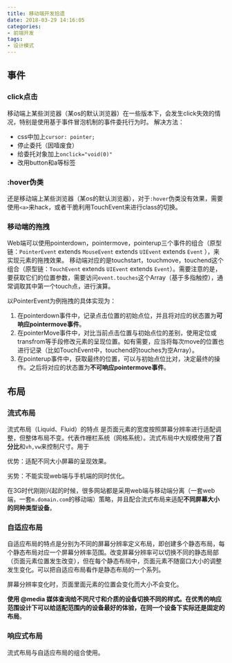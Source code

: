 ```yaml
---
title: 移动端开发拾遗
date: 2018-03-29 14:16:05
categories:
- 前端开发
tags:
- 设计模式
---
```


## 事件
### click点击
移动端上某些浏览器（某os的默认浏览器）在一些版本下，会发生click失效的情况，特别是使用基于事件冒泡机制的事件委托行为时。
解决方法：
- css中加上`cursor: pointer;`
- 停止委托（因噎废食）
- 给委托对象加上`onclick="void(0)"`
- 改用button和a等标签

### :hover伪类

还是移动端上某些浏览器（某os的默认浏览器），对于`:hover`伪类没有效果，需要使用`<a>`来hack，或者干脆利用TouchEvent来进行class的切换。

### 移动端的拖拽
Web端可以使用pointerdown，pointermove，pointerup三个事件的组合（原型链：`PointerEvent` extends `MouseEvent` extends `UIEvent` extends `Event` ），来实现元素的拖拽效果。
移动端对应的是touchstart，touchmove，touchend这个组合（原型链：`TouchEvent` extends `UIEvent` extends `Event`）。需要注意的是，要获取它们的位置参数，需要访问`event.touches`这个Array（基于多指触控），通常调取其中第一个touch点，进行演算。

以PointerEvent为例拖拽的具体实现为：

1. 在pointerdown事件中，记录点击位置的初始点位，并且将对应的状态置为**可响应pointermove事件**。
2. 在pointerMove事件中，对比当前点击位置与初始点位的差别，使用定位或transfrom等手段修改元素的呈现位置。如有需要，应当将每次move的位置也进行记录（比如TouchEvent中，touchend的touches为空Array）。
3. 在pointerup事件中，获取最终的位置，可以与初始点位比对，决定最终的操作。之后将对应的状态置为**不可响应pointermove事件**。



## 布局

### 流式布局

流式布局（Liquid、Fluid）的特点 是页面元素的宽度按照屏幕分辨率进行适配调整，但整体布局不变。代表作栅栏系统（网格系统）。流式布局中大规模使用了**百分比**和`vh,vw`来控制尺寸。用于

优势：适配不同大小屏幕的呈现效果。

劣势：不能实现web端与手机端的同时优化。

在3G时代刚刚兴起的时候，很多网站都是采用web端与移动端分离（一套web端，一套`m.domain.com`的移动端）策略，并且配合流式布局来适配**不同屏幕大小的同种类型设备**。

### 自适应布局

自适应布局的特点是分别为不同的屏幕分辨率定义布局，即创建多个静态布局，每个静态布局对应一个屏幕分辨率范围。改变屏幕分辨率可以切换不同的静态局部（页面元素位置发生改变），但在每个静态布局中，页面元素不随窗口大小的调整发生变化。可以把自适应布局看作是静态布局的一个系列。

屏幕分辨率变化时，页面里面元素的位置会变化而大小不会变化。

**使用 @media 媒体查询给不同尺寸和介质的设备切换不同的样式。在优秀的响应范围设计下可以给适配范围内的设备最好的体验，在同一个设备下实际还是固定的布局**。

### 响应式布局

流式布局与自适应布局的组合使用。



